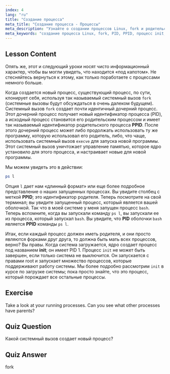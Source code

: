 ```yaml
---
index: 4
lang: "ru"
title: "Создание процесса"
meta_title: "Создание процесса - Процессы"
meta_description: "Узнайте о создании процессов Linux, fork и родительских/дочерних процессах. Разберитесь с PID, PPID и процессом init. Получите руководство для начинающих по управлению процессами Linux."
meta_keywords: "создание процесса Linux, fork, PID, PPID, процесс init, процессы Linux, для начинающих, учебник, руководство"
---
```


## Lesson Content

Опять же, этот и следующий уроки носят чисто информационный характер, чтобы вы могли увидеть, что находится «под капотом». Не стесняйтесь вернуться к этому, как только поработаете с процессами немного больше.

Когда создается новый процесс, существующий процесс, по сути, клонирует себя, используя так называемый системный вызов `fork` (системные вызовы будут обсуждаться в очень далеком будущем). Системный вызов `fork` создает почти идентичный дочерний процесс. Этот дочерний процесс получает новый идентификатор процесса (PID), а исходный процесс становится его родительским процессом и имеет так называемый идентификатор родительского процесса **PPID**. После этого дочерний процесс может либо продолжать использовать ту же программу, которую использовал его родитель, либо, что чаще, использовать системный вызов `execve` для запуска новой программы. Этот системный вызов уничтожает управление памятью, которое ядро установило для этого процесса, и настраивает новые для новой программы.

Мы можем увидеть это в действии:

```bash
ps l
```

Опция `l` дает нам «длинный формат» или еще более подробное представление о наших запущенных процессах. Вы увидите столбец с меткой **PPID**; это идентификатор родителя. Теперь посмотрите на свой терминал; вы увидите запущенный процесс, который является вашей оболочкой. Так что в моей системе у меня запущен процесс `bash`. Теперь вспомните, когда вы запускали команду `ps l`, вы запускали ее из процесса, который запускал `bash`. Вы увидите, что **PID** оболочки `bash` является **PPID** команды `ps l`.

Итак, если каждый процесс должен иметь родителя, и они просто являются форками друг друга, то должна быть мать всех процессов, верно? Вы правы. Когда система загружается, ядро создает процесс под названием **init**; он имеет PID 1. Процесс `init` не может быть завершен, если только система не выключится. Он запускается с правами root и запускает множество процессов, которые поддерживают работу системы. Мы более подробно рассмотрим `init` в курсе по загрузке системы; пока просто знайте, что это процесс, который порождает все остальные процессы.

## Exercise

Take a look at your running processes. Can you see what other processes have parents?

## Quiz Question

Какой системный вызов создает новый процесс?

## Quiz Answer

fork
